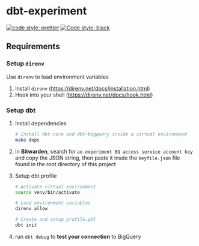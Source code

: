# dbt-experiment
[![code style: prettier](https://img.shields.io/badge/code_style-prettier-ff69b4.svg)](https://github.com/prettier/prettier)
[![Code style: black](https://img.shields.io/badge/code%20style-black-000000.svg)](https://github.com/psf/black)

## Requirements
### Setup `direnv`
Use `direnv` to load environment variables

1. Install `direnv` (https://direnv.net/docs/installation.html)
2. Hook into your shell (https://direnv.net/docs/hook.html)

### Setup dbt 
1. Install dependencies
    ```sh
    # Install dbt-core and dbt-bigquery inside a virtual environment
    make deps
    ```

2. in **Bitwarden**, search for `ae-experiment BQ access service account key` and copy the JSON string, then paste it insde the `keyfile.json` file found in the root directory of this project

3. Setup dbt profile
    ```sh
    # Activate virtual environment
    source venv/bin/activate

    # Load environment variables
    direnv allow

    # Create and setup profile.yml
    dbt init
    ```

 4. run `dbt debug` to **test your connection** to BigQuery

